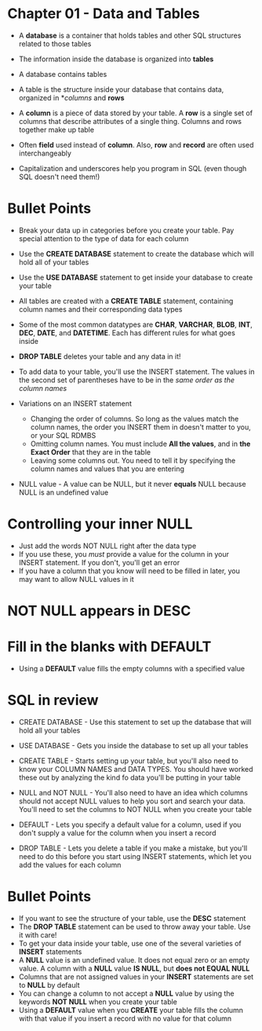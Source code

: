 # Chapter 01 - Data and Tables
* A **database** is a container that holds tables and other SQL structures related to those tables

* The information inside the database is organized into **tables**
* A database contains tables
* A table is the structure inside your database that contains data, organized in **columns* and **rows**

* A **column** is a piece of data stored by your table. A **row** is a single set of columns that describe attributes of a single thing. Columns and rows together make up table
* Often **field** used instead of **column**. Also, **row** and **record** are often used interchangeably

* Capitalization and underscores help you program in SQL (even though SQL doesn't need them!)

# Bullet Points
* Break your data up in categories before you create your table. Pay special attention to the type of data for each column
* Use the **CREATE DATABASE** statement to create the database which will hold all of your tables
* Use the **USE DATABASE** statement to get inside your database to create your table
* All tables are created with a **CREATE TABLE** statement, containing column names and their corresponding data types
* Some of the most common datatypes are **CHAR**, **VARCHAR**, **BLOB**, **INT**, **DEC**, **DATE**, and **DATETIME**. Each has different rules for what goes inside

* **DROP TABLE** deletes your table and any data in it!

* To add data to your table, you'll use the INSERT statement. The values in the second set of parentheses have to be in the *same order as the column names*

* Variations on an INSERT statement
    * Changing the order of columns. So long as the values match the column names, the order you INSERT them in doesn't matter to you, or your SQL RDMBS
    * Omitting column names. You must include **All the values**, and in **the Exact Order** that they are in the table
    * Leaving some columns out. You need to tell it by specifying the column names and values that you are entering

* NULL value - A value can be NULL, but it never **equals** NULL because NULL is an undefined value

# Controlling your inner NULL
* Just add the words NOT NULL right after the data type
* If you use these, you *must* provide a value for the column in your INSERT statement. If you don't, you'll get an error
* If you have a column that you know will need to be filled in later, you may want to allow NULL values in it

# NOT NULL appears in DESC

# Fill in the blanks with DEFAULT
* Using a **DEFAULT** value fills the empty columns with a specified value

# SQL in review
* CREATE DATABASE - Use this statement to set up the database that will hold all your tables
* USE DATABASE - Gets you inside the database to set up all your tables

* CREATE TABLE - Starts setting up your table, but you'll also need to know your COLUMN NAMES and DATA TYPES. You should have worked these out by analyzing the kind fo data you'll be putting in your table

* NULL and NOT NULL - You'll also need to have an idea which columns should not accept NULL values to help you sort and search your data. You'll need to set the columns to NOT NULL when you create your table
* DEFAULT - Lets you specify a default value for a column, used if you don't supply a value for the column when you insert a record

* DROP TABLE - Lets you delete a table if you make a mistake, but you'll need to do this before you start using INSERT statements, which let you add the values for each column

# Bullet Points
* If you want to see the structure of your table, use the **DESC** statement
* The **DROP TABLE** statement can be used to throw away your table. Use it with care!
* To get your data inside your table, use one of the several varieties of **INSERT** statements
* A **NULL** value is an undefined value. It does not equal zero or an empty value. A column with a **NULL** value **IS NULL**, but **does not EQUAL NULL**
* Columns that are not assigned values in your **INSERT** statements are set to **NULL** by default
* You can change a column to not accept a **NULL** value by using the keywords **NOT NULL** when you create your table
* Using a **DEFAULT** value when you **CREATE** your table fills the column with that value if you insert a record with no value for that column
